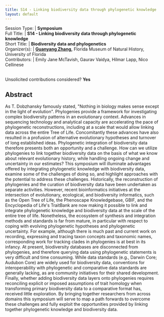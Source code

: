 ```yaml
---
title: S14 - Linking biodiversity data through phylogenetic knowledge
layout: default
---
```


Session Type: | **Symposium**  
Full Title:   | **S14 - Linking biodiversity data through phylogenetic knowledge**  
Short Title:  | **Biodiversity data and phylogenetics**  
Organizer(s): | **[Guanyang Zhang](mailto:gyz151@gmail.com),** Florida Museum of Natural History, University of Florida  
Contributors: | Emily Jane McTavish, Gaurav Vaidya, Hilmar Lapp, Nico Cellinese


<p><br />Unsolicited contributions considered? <strong>Yes</strong></p>  

<!-- 
**How many 80-minute sessions are you requesting?** 2
-->

## Abstract  

As T. Dobzhansky famously stated, "Nothing in biology makes sense except in the light of evolution". Phylogenies provide a framework for investigating complex biodiversity patterns in an evolutionary context. Advances in sequencing technology and analytical capacity are accelerating the pace of phylogenetic reconstructions, including at a scale that would allow linking data across the entire Tree of Life. Concomitantly these advances have also resulted in a profusion of alternative evolutionary hypotheses and turnover of long established ideas. Phylogenetic integration of biodiversity data therefore presents both an opportunity and a challenge. How can we utilize phylogenies to link together biodiversity data on the basis of what we know about relevant evolutionary history, while handling ongoing change and uncertainty in our estimates? This symposium will illuminate advantages offered by integrating phylogenetic knowledge with biodiversity data, examine some of the challenges of doing so, and highlight approaches with the potential to address these challenges. Historically, the reconstruction of phylogenies and the curation of biodiversity data have been undertaken as separate activities. However, recent bioinformatics initiatives at the intersection of evolutionary, ecological, and biodiversity informatics, such as the Open Tree of Life, the Phenoscape Knowledgebase, GBIF, and the Encyclopedia of Life's TraitBank are now making it possible to link and integrate phylogenetic knowledge and biodiversity data at the scale of the entire tree of life. Nonetheless, the ecosystem of synthesis and integration methods and standards is far from mature, in particular with respect to coping with evolving phylogenetic hypotheses and phylogenetic uncertainty. For example, although there is much past and current work on recording, expressing and tracing taxon concepts and taxonomic names, corresponding work for tracking clades in phylogenies is at best in its infancy. At present, biodiversity databases are disconnected from phylogenies, and therefore querying data using phylogenetic statements is very difficult and time consuming. While data standards (e.g., Darwin Core; Audubon Core) are widely used for biodiversity data, conventions for interoperability with phylogenetic and comparative data standards are generally lacking, as are community initiatives for their shared development. Finally, whether adding biodiversity data layers onto phylogenies requires reconciling explicit or imposed assumptions of trait homology when transforming primary biodiversity data to a comparative format has, received little exploration. By bringing together researchers from across domains this symposium will serve to map a path forwards to overcome these challenges and fully exploit the opportunities provided by linking together phylogenetic knowledge and biodiversity data.  

